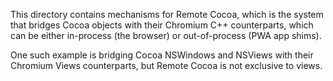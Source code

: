 This directory contains mechanisms for Remote Cocoa, which is the system that
bridges Cocoa objects with their Chromium C++ counterparts, which can be either
in-process (the browser) or out-of-process (PWA app shims).
 
One such example is bridging Cocoa NSWindows and NSViews with their Chromium
Views counterparts, but Remote Cocoa is not exclusive to views.